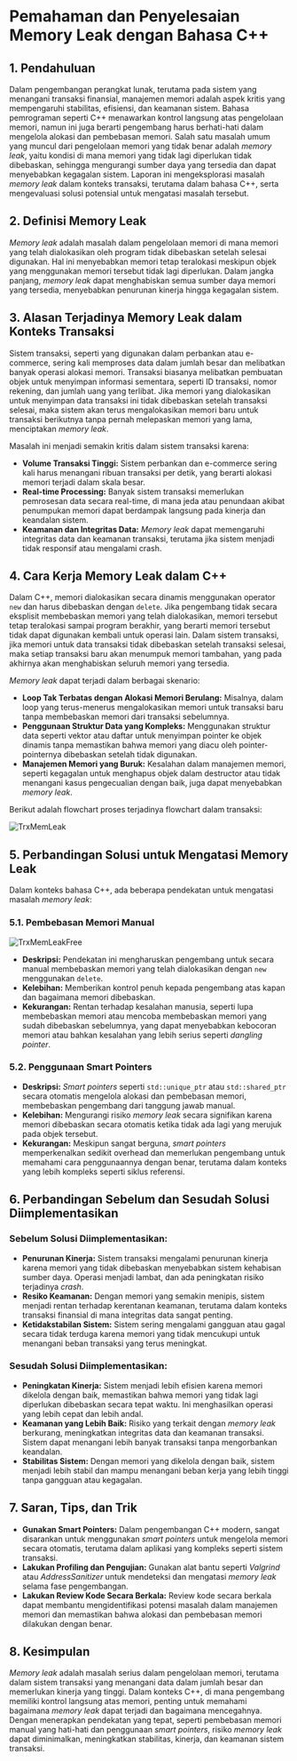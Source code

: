 # Pemahaman dan Penyelesaian Memory Leak dengan Bahasa C++

## 1. Pendahuluan

Dalam pengembangan perangkat lunak, terutama pada sistem yang menangani transaksi finansial, manajemen memori adalah aspek kritis yang mempengaruhi stabilitas, efisiensi, dan keamanan sistem. Bahasa pemrograman seperti C++ menawarkan kontrol langsung atas pengelolaan memori, namun ini juga berarti pengembang harus berhati-hati dalam mengelola alokasi dan pembebasan memori. Salah satu masalah umum yang muncul dari pengelolaan memori yang tidak benar adalah *memory leak*, yaitu kondisi di mana memori yang tidak lagi diperlukan tidak dibebaskan, sehingga mengurangi sumber daya yang tersedia dan dapat menyebabkan kegagalan sistem. Laporan ini mengeksplorasi masalah *memory leak* dalam konteks transaksi, terutama dalam bahasa C++, serta mengevaluasi solusi potensial untuk mengatasi masalah tersebut.

## 2. Definisi Memory Leak

*Memory leak* adalah masalah dalam pengelolaan memori di mana memori yang telah dialokasikan oleh program tidak dibebaskan setelah selesai digunakan. Hal ini menyebabkan memori tetap teralokasi meskipun objek yang menggunakan memori tersebut tidak lagi diperlukan. Dalam jangka panjang, *memory leak* dapat menghabiskan semua sumber daya memori yang tersedia, menyebabkan penurunan kinerja hingga kegagalan sistem.

## 3. Alasan Terjadinya Memory Leak dalam Konteks Transaksi

Sistem transaksi, seperti yang digunakan dalam perbankan atau e-commerce, sering kali memproses data dalam jumlah besar dan melibatkan banyak operasi alokasi memori. Transaksi biasanya melibatkan pembuatan objek untuk menyimpan informasi sementara, seperti ID transaksi, nomor rekening, dan jumlah uang yang terlibat. Jika memori yang dialokasikan untuk menyimpan data transaksi ini tidak dibebaskan setelah transaksi selesai, maka sistem akan terus mengalokasikan memori baru untuk transaksi berikutnya tanpa pernah melepaskan memori yang lama, menciptakan *memory leak*.

Masalah ini menjadi semakin kritis dalam sistem transaksi karena:

- **Volume Transaksi Tinggi:** Sistem perbankan dan e-commerce sering kali harus menangani ribuan transaksi per detik, yang berarti alokasi memori terjadi dalam skala besar.
- **Real-time Processing:** Banyak sistem transaksi memerlukan pemrosesan data secara real-time, di mana jeda atau penundaan akibat penumpukan memori dapat berdampak langsung pada kinerja dan keandalan sistem.
- **Keamanan dan Integritas Data:** *Memory leak* dapat memengaruhi integritas data dan keamanan transaksi, terutama jika sistem menjadi tidak responsif atau mengalami crash.

## 4. Cara Kerja Memory Leak dalam C++

Dalam C++, memori dialokasikan secara dinamis menggunakan operator `new` dan harus dibebaskan dengan `delete`. Jika pengembang tidak secara eksplisit membebaskan memori yang telah dialokasikan, memori tersebut tetap teralokasi sampai program berakhir, yang berarti memori tersebut tidak dapat digunakan kembali untuk operasi lain. Dalam sistem transaksi, jika memori untuk data transaksi tidak dibebaskan setelah transaksi selesai, maka setiap transaksi baru akan menumpuk memori tambahan, yang pada akhirnya akan menghabiskan seluruh memori yang tersedia.

*Memory leak* dapat terjadi dalam berbagai skenario:

- **Loop Tak Terbatas dengan Alokasi Memori Berulang:** Misalnya, dalam loop yang terus-menerus mengalokasikan memori untuk transaksi baru tanpa membebaskan memori dari transaksi sebelumnya.
- **Penggunaan Struktur Data yang Kompleks:** Menggunakan struktur data seperti vektor atau daftar untuk menyimpan pointer ke objek dinamis tanpa memastikan bahwa memori yang diacu oleh pointer-pointernya dibebaskan setelah tidak digunakan.
- **Manajemen Memori yang Buruk:** Kesalahan dalam manajemen memori, seperti kegagalan untuk menghapus objek dalam destructor atau tidak menangani kasus pengecualian dengan baik, juga dapat menyebabkan *memory leak*.

Berikut adalah flowchart proses terjadinya flowchart dalam transaksi:

![TrxMemLeak](https://github.com/user-attachments/assets/ae7f7fb0-209a-40f2-aad9-dc3f01cc0caf)




## 5. Perbandingan Solusi untuk Mengatasi Memory Leak

Dalam konteks bahasa C++, ada beberapa pendekatan untuk mengatasi masalah *memory leak*:

### 5.1. Pembebasan Memori Manual

![TrxMemLeakFree](https://github.com/user-attachments/assets/4ac42075-06a3-4aac-9973-f2f8d65d5925)

- **Deskripsi:** Pendekatan ini mengharuskan pengembang untuk secara manual membebaskan memori yang telah dialokasikan dengan `new` menggunakan `delete`.
- **Kelebihan:** Memberikan kontrol penuh kepada pengembang atas kapan dan bagaimana memori dibebaskan.
- **Kekurangan:** Rentan terhadap kesalahan manusia, seperti lupa membebaskan memori atau mencoba membebaskan memori yang sudah dibebaskan sebelumnya, yang dapat menyebabkan kebocoran memori atau bahkan kesalahan yang lebih serius seperti *dangling pointer*.

### 5.2. Penggunaan Smart Pointers
- **Deskripsi:** *Smart pointers* seperti `std::unique_ptr` atau `std::shared_ptr` secara otomatis mengelola alokasi dan pembebasan memori, membebaskan pengembang dari tanggung jawab manual.
- **Kelebihan:** Mengurangi risiko *memory leak* secara signifikan karena memori dibebaskan secara otomatis ketika tidak ada lagi yang merujuk pada objek tersebut.
- **Kekurangan:** Meskipun sangat berguna, *smart pointers* memperkenalkan sedikit overhead dan memerlukan pengembang untuk memahami cara penggunaannya dengan benar, terutama dalam konteks yang lebih kompleks seperti siklus referensi.

## 6. Perbandingan Sebelum dan Sesudah Solusi Diimplementasikan

### Sebelum Solusi Diimplementasikan:
- **Penurunan Kinerja:** Sistem transaksi mengalami penurunan kinerja karena memori yang tidak dibebaskan menyebabkan sistem kehabisan sumber daya. Operasi menjadi lambat, dan ada peningkatan risiko terjadinya *crash*.
- **Resiko Keamanan:** Dengan memori yang semakin menipis, sistem menjadi rentan terhadap kerentanan keamanan, terutama dalam konteks transaksi finansial di mana integritas data sangat penting.
- **Ketidakstabilan Sistem:** Sistem sering mengalami gangguan atau gagal secara tidak terduga karena memori yang tidak mencukupi untuk menangani beban transaksi yang terus meningkat.

### Sesudah Solusi Diimplementasikan:
- **Peningkatan Kinerja:** Sistem menjadi lebih efisien karena memori dikelola dengan baik, memastikan bahwa memori yang tidak lagi diperlukan dibebaskan secara tepat waktu. Ini menghasilkan operasi yang lebih cepat dan lebih andal.
- **Keamanan yang Lebih Baik:** Risiko yang terkait dengan *memory leak* berkurang, meningkatkan integritas data dan keamanan transaksi. Sistem dapat menangani lebih banyak transaksi tanpa mengorbankan keandalan.
- **Stabilitas Sistem:** Dengan memori yang dikelola dengan baik, sistem menjadi lebih stabil dan mampu menangani beban kerja yang lebih tinggi tanpa gangguan atau kegagalan.

## 7. Saran, Tips, dan Trik

- **Gunakan Smart Pointers:** Dalam pengembangan C++ modern, sangat disarankan untuk menggunakan *smart pointers* untuk mengelola memori secara otomatis, terutama dalam aplikasi yang kompleks seperti sistem transaksi.
- **Lakukan Profiling dan Pengujian:** Gunakan alat bantu seperti *Valgrind* atau *AddressSanitizer* untuk mendeteksi dan mengatasi *memory leak* selama fase pengembangan.
- **Lakukan Review Kode Secara Berkala:** Review kode secara berkala dapat membantu mengidentifikasi potensi masalah dalam manajemen memori dan memastikan bahwa alokasi dan pembebasan memori dilakukan dengan benar.

## 8. Kesimpulan

*Memory leak* adalah masalah serius dalam pengelolaan memori, terutama dalam sistem transaksi yang menangani data dalam jumlah besar dan memerlukan kinerja yang tinggi. Dalam konteks C++, di mana pengembang memiliki kontrol langsung atas memori, penting untuk memahami bagaimana *memory leak* dapat terjadi dan bagaimana mencegahnya. Dengan menerapkan pendekatan yang tepat, seperti pembebasan memori manual yang hati-hati dan penggunaan *smart pointers*, risiko *memory leak* dapat diminimalkan, meningkatkan stabilitas, kinerja, dan keamanan sistem transaksi.
